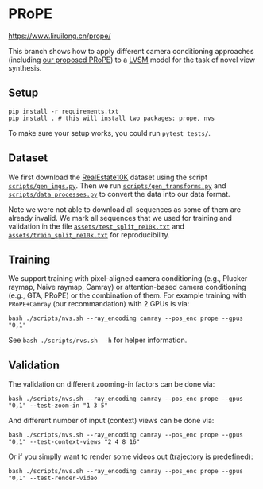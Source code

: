 # PRoPE
https://www.liruilong.cn/prope/

This branch shows how to apply different camera conditioning approaches (including [our proposed PRoPE](https://www.liruilong.cn/prope/)) to a [LVSM](https://haian-jin.github.io/projects/LVSM/) model for the task of novel view synthesis.

## Setup

```
pip install -r requirements.txt 
pip install . # this will install two packages: prope, nvs
```

To make sure your setup works, you could run `pytest tests/`.

## Dataset

We first download the [RealEstate10K](https://google.github.io/realestate10k/) dataset using the script [`scripts/gen_imgs.py`](scripts/gen_imgs.py). Then we run [`scripts/gen_transforms.py`](scripts/gen_transforms.py) and [`scripts/data_processes.py`](scripts/data_processes.py) to convert the data into our data format.

Note we were not able to download all sequences as some of them are already invalid. We mark all sequences that we used for training and validation in the file [`assets/test_split_re10k.txt`](assets/test_split_re10k.txt) and [`assets/train_split_re10k.txt`](assets/train_split_re10k.txt) for reproducibility.

## Training

We support training with pixel-aligned camera conditioning (e.g., Plucker raymap, Naive raymap, Camray) or attention-based camera conditioning (e.g., GTA, PRoPE) or the combination of them. For example training with `PRoPE+Camray` (our recommandation) with 2 GPUs is via:

```
bash ./scripts/nvs.sh --ray_encoding camray --pos_enc prope --gpus "0,1"
```

See `bash ./scripts/nvs.sh  -h` for helper information.

## Validation

The validation on different zooming-in factors can be done via:
 
```
bash ./scripts/nvs.sh --ray_encoding camray --pos_enc prope --gpus "0,1" --test-zoom-in "1 3 5"
```

And different number of input (context) views can be done via:

```
bash ./scripts/nvs.sh --ray_encoding camray --pos_enc prope --gpus "0,1" --test-context-views "2 4 8 16"
```

Or if you simplly want to render some videos out (trajectory is predefined):

```
bash ./scripts/nvs.sh --ray_encoding camray --pos_enc prope --gpus "0,1" --test-render-video
```


